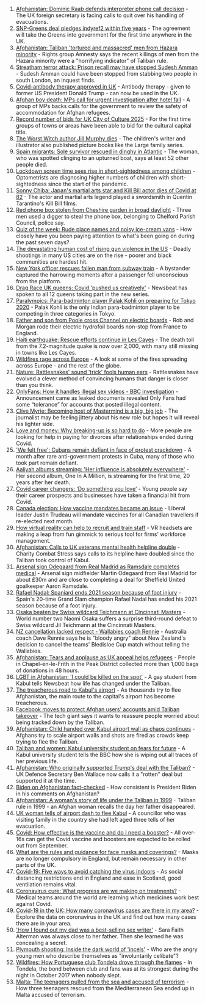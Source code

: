1. [Afghanistan: Dominic Raab defends interpreter phone call decision](https://www.bbc.co.uk/news/uk-politics-58282163) - The UK foreign secretary is facing calls to quit over his handling of evacuations.
2. [SNP-Greens deal pledges indyref2 within five years](https://www.bbc.co.uk/news/uk-scotland-scotland-politics-58272209) - The agreement will take the Greens into government for the first time anywhere in the UK.
3. [Afghanistan: Taliban 'tortured and massacred' men from Hazara minority](https://www.bbc.co.uk/news/world-asia-58277463) - Rights group Amnesty says the recent killings of men from the Hazara minority were a "horrifying indicator" of Taliban rule.
4. [Streatham terror attack: Prison recall may have stopped Sudesh Amman](https://www.bbc.co.uk/news/uk-england-london-58281243) - Sudesh Amman could have been stopped from stabbing two people in south London, an inquest finds.
5. [Covid-antibody therapy approved in UK](https://www.bbc.co.uk/news/health-58281332) - Antibody therapy - given to former US President Donald Trump - can now be used in the UK.
6. [Afghan boy death: MPs call for urgent investigation after hotel fall](https://www.bbc.co.uk/news/uk-england-south-yorkshire-58280360) - A group of MPs backs calls for the government to review the safety of accommodation for Afghan refugees.
7. [Record number of bids for UK City of Culture 2025](https://www.bbc.co.uk/news/uk-england-58272630) - For the first time groups of towns or areas have been able to bid for the cultural capital title.
8. [The Worst Witch author Jill Murphy dies](https://www.bbc.co.uk/news/entertainment-arts-58283965) - The children's writer and illustrator also published picture books like the Large family series.
9. [Spain migrants: Sole survivor rescued in dinghy in Atlantic](https://www.bbc.co.uk/news/world-europe-58279185) - The woman, who was spotted clinging to an upturned boat, says at least 52 other people died.
10. [Lockdown screen time sees rise in short-sightedness among children](https://www.bbc.co.uk/news/health-58274916) - Optometrists are diagnosing higher numbers of children with short-sightedness since the start of the pandemic.
11. [Sonny Chiba: Japan's martial arts star and Kill Bill actor dies of Covid at 82](https://www.bbc.co.uk/news/entertainment-arts-58279397) - The actor and martial arts legend played a swordsmith in Quentin Tarantino's Kill Bill films.
12. [Red phone box stolen from Cheshire garden in broad daylight](https://www.bbc.co.uk/news/uk-england-manchester-58280733) - Three men used a digger to steal the phone box, belonging to Chelford Parish Council, police say.
13. [Quiz of the week: Rude place names and noisy ice-cream vans](https://www.bbc.co.uk/news/world-58255328) - How closely have you been paying attention to what's been going on during the past seven days?
14. [The devastating human cost of rising gun violence in the US](https://www.bbc.co.uk/news/world-us-canada-58207384) - Deadly shootings in many US cities are on the rise - poorer and black communities are hardest hit.
15. [New York officer rescues fallen man from subway train](https://www.bbc.co.uk/news/world-us-canada-58277097) - A bystander captured the harrowing moments after a passenger fell unconscious from the platform.
16. [Drag Race UK queens: Covid 'pushed us creatively'](https://www.bbc.co.uk/news/newsbeat-58270184) - Newsbeat has spoken to all 12 queens taking part in the new series.
17. [Paralympics: Para-badminton player Palak Kohli on preparing for Tokyo 2020](https://www.bbc.co.uk/news/world-asia-58271771) - Palak Kohli is the only Indian para-badminton player to be competing in three categories in Tokyo.
18. [Father and son from Poole cross Channel on electric boards](https://www.bbc.co.uk/news/uk-england-dorset-58282106) - Rob and Morgan rode their electric hydrofoil boards non-stop from France to England.
19. [Haiti earthquake: Rescue efforts continue in Les Cayes](https://www.bbc.co.uk/news/world-latin-america-58274326) - The death toll from the 7.2-magnitude quake is now over 2,000, with many still missing in towns like Les Cayes.
20. [Wildfires rage across Europe](https://www.bbc.co.uk/news/world-58257998) - A look at some of the fires spreading across Europe - and the rest of the globe.
21. [Nature: Rattlesnakes' sound 'trick' fools human ears](https://www.bbc.co.uk/news/science-environment-58270599) - Rattlesnakes have evolved a clever method of convincing humans that danger is closer than you think.
22. [OnlyFans: How it handles illegal sex videos - BBC investigation](https://www.bbc.co.uk/news/uk-58255865) - Announcement came as leaked documents revealed Only Fans had some “tolerance” for accounts that posted illegal content.
23. [Clive Myrie: Becoming host of Mastermind is a big, big job](https://www.bbc.co.uk/news/entertainment-arts-58150617) - The journalist may be feeling jittery about his new role but hopes it will reveal his lighter side.
24. [Love and money: Why breaking-up is so hard to do](https://www.bbc.co.uk/news/business-58245247) - More people are looking for help in paying for divorces after relationships ended during Covid.
25. ['We felt free': Cubans remain defiant in face of protest crackdown](https://www.bbc.co.uk/news/world-latin-america-58255555) - A month after rare anti-government protests in Cuba, many of those who took part remain defiant.
26. [Aaliyah albums streaming: 'Her influence is absolutely everywhere'](https://www.bbc.co.uk/news/newsbeat-58246480) - Her second album, One In A Million, is streaming for the first time, 20 years after her death.
27. [Covid career changers: ‘Do something you love’](https://www.bbc.co.uk/news/business-58273913) - Young people say their career prospects and businesses have taken a financial hit from Covid.
28. [Canada election: How vaccine mandates became an issue](https://www.bbc.co.uk/news/world-us-canada-58264006) - Liberal leader Justin Trudeau will mandate vaccines for all Canadian travellers if re-elected next month.
29. [How virtual reality can help to recruit and train staff](https://www.bbc.co.uk/news/business-57805093) - VR headsets are making a leap from fun gimmick to serious tool for firms' workforce management.
30. [Afghanistan: Calls to UK veterans mental health helpline double](https://www.bbc.co.uk/news/uk-politics-58271247) - Charity Combat Stress says calls to its helpline have doubled since the Taliban took control of Kabul.
31. [Arsenal sign Odegaard from Real Madrid as Ramsdale completes medical](https://www.bbc.co.uk/sport/football/58279217) - Arsenal sign midfielder Martin Odegaard from Real Madrid for about £30m and are close to completing a deal for Sheffield United goalkeeper Aaron Ramsdale.
32. [Rafael Nadal: Spaniard ends 2021 season because of foot injury](https://www.bbc.co.uk/sport/tennis/58281962) - Spain's 20-time Grand Slam champion Rafael Nadal has ended his 2021 season because of a foot injury.
33. [Osaka beaten by Swiss wildcard Teichmann at Cincinnati Masters](https://www.bbc.co.uk/sport/tennis/58276218) - World number two Naomi Osaka suffers a surprise third-round defeat to Swiss wildcard Jil Teichmann at the Cincinnati Masters.
34. [NZ cancellation lacked respect - Wallabies coach Rennie](https://www.bbc.co.uk/sport/rugby-union/58278473) - Australia coach Dave Rennie says he is "bloody angry" about New Zealand's decision to cancel the teams' Bledisloe Cup match without telling the Wallabies.
35. [Afghanistan: Tears and applause as UK appeal helps refugees](https://www.bbc.co.uk/news/uk-58281203) - People in Chapel-en-le-Frith in the Peak District collected more than 1,000 bags of donations in 48 hours.
36. [LGBT in Afghanistan: 'I could be killed on the spot'](https://www.bbc.co.uk/news/newsbeat-58271187) - A gay student from Kabul tells Newsbeat how life has changed under the Taliban.
37. [The treacherous road to Kabul's airport](https://www.bbc.co.uk/news/world-asia-58271517) - As thousands try to flee Afghanistan, the main route to the capital's airport has become treacherous.
38. [Facebook moves to protect Afghan users' accounts amid Taliban takeover](https://www.bbc.co.uk/news/technology-58277175) - The tech giant says it wants to reassure people worried about being tracked down by the Taliban.
39. [Afghanistan: Child handed over Kabul airport wall as chaos continues](https://www.bbc.co.uk/news/world-asia-58267756) - Afghans try to scale airport walls and shots are fired as crowds keep trying to flee the Taliban.
40. [Taliban and women: Kabul university student on fears for future](https://www.bbc.co.uk/news/world-asia-58270423) - A Kabul university student tells the BBC how she is wiping out all traces of her previous life.
41. [Afghanistan: Who originally supported Trump's deal with the Taliban?](https://www.bbc.co.uk/news/58271943) - UK Defence Secretary Ben Wallace now calls it a "rotten" deal but supported it at the time.
42. [Biden on Afghanistan fact-checked](https://www.bbc.co.uk/news/58243158) - How consistent is President Biden in his comments on Afghanistan?
43. [Afghanistan: A woman's story of life under the Taliban in 1999](https://www.bbc.co.uk/news/world-asia-58250780) - Taliban rule in 1999 - an Afghan woman recalls the day her father disappeared.
44. [UK woman tells of airport dash to flee Kabul](https://www.bbc.co.uk/news/uk-58266554) - A councillor who was visiting family in the country she had left aged three tells of her evacuation.
45. [Covid: How effective is the vaccine and do I need a booster?](https://www.bbc.co.uk/news/health-55045639) - All over-16s can get the Covid vaccine and boosters are expected to be rolled out from September.
46. [What are the rules and guidance for face masks and coverings?](https://www.bbc.co.uk/news/health-51205344) - Masks are no longer compulsory in England, but remain necessary in other parts of the UK.
47. [Covid-19: Five ways to avoid catching the virus indoors](https://www.bbc.co.uk/news/explainers-53917432) - As social distancing restrictions end in England and ease in Scotland, good ventilation remains vital.
48. [Coronavirus cure: What progress are we making on treatments?](https://www.bbc.co.uk/news/health-52354520) - Medical teams around the world are learning which medicines work best against Covid.
49. [Covid-19 in the UK: How many coronavirus cases are there in my area?](https://www.bbc.co.uk/news/uk-51768274) - Explore the data on coronavirus in the UK and find out how many cases there are in your area.
50. ['How I found out my dad was a best-selling sex writer'](https://www.bbc.co.uk/news/stories-58171940) - Sara Faith Alterman was always close to her father. Then she learned he was concealing a secret.
51. [Plymouth shooting: Inside the dark world of 'incels'](https://www.bbc.co.uk/news/blogs-trending-44053828) - Who are the angry young men who describe themselves as "involuntarily celibate"?
52. [Wildfires: How Portuguese club Tondela drove through the flames](https://www.bbc.co.uk/sport/football/58101546) - In Tondela, the bond between club and fans was at its strongest during the night in October 2017 when nobody slept.
53. [Malta: The teenagers pulled from the sea and accused of terrorism](https://www.bbc.co.uk/news/world-57988934) - How three teenagers rescued from the Mediterranean Sea ended up in Malta accused of terrorism.
